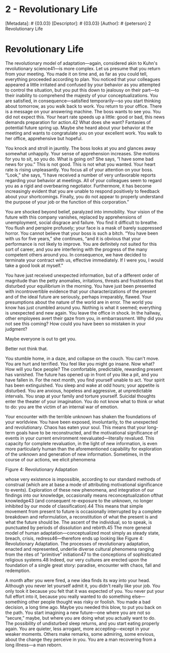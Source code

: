 # 2 - Revolutionary Life
[Metadata]: # {03.03}
[Descriptor]: # {03.03}
[Author]: # {peterson}
2
Revolutionary Life
# Revolutionary Life
The revolutionary model of adaptation—again, considered akin to Kuhn's
revolutionary science41—is more complex. Let us presume that you return from
your meeting. You made it on time and, as far as you could tell, everything
proceeded according to plan. You noticed that your colleagues appeared a little
irritated and confused by your behavior as you attempted to control the
situation, but you put this down to jealousy on their part—to their inability
to comprehend the majesty of your conceptualizations. You are satisfied, in
consequence—satisfied temporarily—so you start thinking about tomorrow, as you
walk back to work. You return to your office. There is a message on your
answering machine. The boss wants to see you. You did not expect this. Your
heart rate speeds up a little: good or bad, this news demands preparation for
action.42 What does she want? Fantasies of potential future spring up. Maybe
she heard about your behavior at the meeting and wants to congratulate you on
your excellent work. You walk to her office, apprehensive but hopeful.

You knock and stroll in jauntily. The boss looks at you and glances away
somewhat unhappily. Your sense of apprehension increases. She motions for you
to sit, so you do. What is going on? She says, “I have some bad news for you.”
This is not good. This is not what you wanted. Your heart rate is rising
unpleasantly. You focus all of your attention on your boss. “Look,” she says,
“I have received a number of very unfavorable reports regarding your behavior
at meetings. All of your colleagues seem to regard you as a rigid and
overbearing negotiator. Furthermore, it has become increasingly evident that
you are unable to respond positively to feedback about your shortcomings.
Finally, you do not appear to properly understand the purpose of your job or
the function of this corporation.”

You are shocked beyond belief, paralyzed into immobility. Your vision of the
future with this company vanishes, replaced by apprehensions of unemployment,
social disgrace and failure. You find it difficult to breathe. You flush and
perspire profusely; your face is a mask of barely suppressed horror. You cannot
believe that your boss is such a bitch. “You have been with us for five years,”
she continues, “and it is obvious that your performance is not likely to
improve. You are definitely not suited for this sort of career, and you are
interfering with the progress of the many competent others around you. In
consequence, we have decided to terminate your contract with us, effective
immediately. If I were you, I would take a good look at myself.”

You have just received unexpected information, but of a different order of
magnitude than the petty anomalies, irritations, threats and frustrations that
disturbed your equilibrium in the morning. You have just been presented with
incontrovertible evidence that your characterizations of the present and of the
ideal future are seriously, perhaps irreparably, flawed. Your presumptions
about the nature of the world are in error. The world you know has just
crumbled around you. Nothing is what it seemed; everything is unexpected and
new again. You leave the office in shock. In the hallway, other employees avert
their gaze from you, in embarrassment. Why did you not see this coming? How
could you have been so mistaken in your judgment?

Maybe everyone is out to get you.

Better not think that.

You stumble home, in a daze, and collapse on the couch. You can't move. You are
hurt and terrified. You feel like you might go insane. Now what? How will you
face people? The comfortable, predictable, rewarding present has vanished. The
future has opened up in front of you like a pit, and you have fallen in. For
the next month, you find yourself unable to act. Your spirit has been
extinguished. You sleep and wake at odd hours; your appetite is disturbed. You
are anxious, hopeless and aggressive, at unpredictable intervals. You snap at
your family and torture yourself. Suicidal thoughts enter the theater of your
imagination. You do not know what to think or what to do: you are the victim of
an internal war of emotion.

Your encounter with the terrible unknown has shaken the foundations of your
worldview. You have been exposed, involuntarily, to the unexpected and
revolutionary. Chaos has eaten your soul. This means that your long-term goals
have to be reconstructed, and the motivational significance of events in your
current environment reevaluated—literally revalued. This capacity for complete
revaluation, in the light of new information, is even more particularly human
than the aforementioned capability for exploration of the unknown and
generation of new information. Sometimes, in the course of our actions, we
elicit phenomena

Figure 4: Revolutionary Adaptation





whose very existence is impossible, according to our standard methods of
construal (which are at base a mode of attributing motivational significance to
events). Exploration of these new phenomena, and integration of our findings
into our knowledge, occasionally means reconceptualization ofthat knowledge43
(and consequent re-exposure to the unknown, no longer inhibited by our mode of
classification).44 This means that simple movement from present to future is
occasionally interrupted by a complete breakdown and reformulation, a
reconstitution of what the present is and what the future should be. The ascent
of the individual, so to speak, is punctuated by periods of dissolution and
rebirth.45 The more general model of human adaptation—conceptualized most
simply as steady state, breach, crisis, redress46—therefore ends up looking
like Figure 4: Revolutionary Adaptation. The processes of revolutionary
adaptation, enacted and represented, underlie diverse cultural phenomena
ranging from the rites of “primitive” initiation47 to the conceptions of
sophisticated religious systems.48 Indeed, our very cultures are erected upon
the foundation of a single great story: paradise, encounter with chaos, fall
and redemption.

A month after you were fired, a new idea finds its way into your head. Although
you never let yourself admit it, you didn't really like your job. You only took
it because you felt that it was expected of you. You never put your full effort
into it, because you really wanted to do something else—something other people
thought was risky or foolish. You made a bad decision, a long time ago. Maybe
you needed this blow, to put you back on the path. You start imagining a new
future—one where you are not so “secure,” maybe, but where you are doing what
you actually want to do. The possibility of undisturbed sleep returns, and you
start eating properly again. You are quieter, less arrogant, more
accepting—except in your weaker moments. Others make remarks, some admiring,
some envious, about the change they perceive in you. You are a man recovering
from a long illness—a man reborn.

